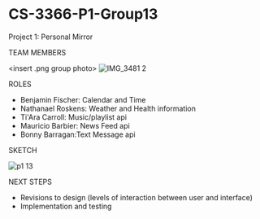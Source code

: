 # CS-3366-P1-Group13
Project 1: Personal Mirror 

TEAM MEMBERS

<insert .png group photo>
  ![IMG_3481 2](https://user-images.githubusercontent.com/36643475/67057993-6b1bbd80-f118-11e9-9c0d-f4bd8205479a.JPG)

ROLES
- Benjamin Fischer: Calendar and Time
- Nathanael Roskens: Weather and Health information
- Ti'Ara Carroll: Music/playlist api
- Mauricio Barbier: News Feed api
- Bonny Barragan:Text Message api

SKETCH

![p1 13](https://user-images.githubusercontent.com/36643475/66956180-92e02800-f029-11e9-832d-71a9d374182f.png)





NEXT STEPS
- Revisions to design (levels of interaction between user and interface)
- Implementation and testing 
